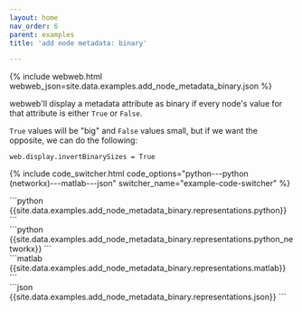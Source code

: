 ```yaml
---
layout: home
nav_order: 6
parent: examples
title: 'add node metadata: binary'

---
```


{% include webweb.html webweb_json=site.data.examples.add_node_metadata_binary.json %}

webweb'll display a metadata attribute as binary if every node's value for that attribute is either `True` or `False`.



`True` values will be "big" and `False` values small, but if we want the opposite, we can do the following:



```web.display.invertBinarySizes = True```

{% include code_switcher.html code_options="python---python (networkx)---matlab---json" switcher_name="example-code-switcher" %}
<div class='select-code-block example-code-switcher python-code-block select-code-block-visible'></div>
```python
{{site.data.examples.add_node_metadata_binary.representations.python}}
```
<div class='select-code-block example-code-switcher python_networkx-code-block'></div>
```python
{{site.data.examples.add_node_metadata_binary.representations.python_networkx}}
```
<div class='select-code-block example-code-switcher matlab-code-block'></div>
```matlab
{{site.data.examples.add_node_metadata_binary.representations.matlab}}
```
<div class='select-code-block example-code-switcher json-code-block'></div>
```json
{{site.data.examples.add_node_metadata_binary.representations.json}}
```